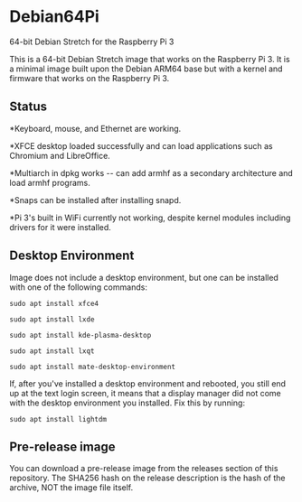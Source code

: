 # Debian64Pi
64-bit Debian Stretch for the Raspberry Pi 3

This is a 64-bit Debian Stretch image that works on the Raspberry Pi 3. It is a minimal image built upon the Debian ARM64 base but with a kernel and firmware that works on the Raspberry Pi 3.

## Status
*Keyboard, mouse, and Ethernet are working.

*XFCE desktop loaded successfully and can load applications such as Chromium and LibreOffice.

*Multiarch in dpkg works -- can add armhf as a secondary architecture and load armhf programs.

*Snaps can be installed after installing snapd.

*Pi 3's built in WiFi currently not working, despite kernel modules including drivers for it were installed.

## Desktop Environment
Image does not include a desktop environment, but one can be installed with one of the following commands:

<code>sudo apt install xfce4</code>

<code>sudo apt install lxde</code>

<code>sudo apt install kde-plasma-desktop</code>

<code>sudo apt install lxqt</code>
 
<code>sudo apt install mate-desktop-environment</code>

If, after you've installed a desktop environment and rebooted, you still end up at the text login screen, it means that a display manager did not come with the desktop environment you installed. Fix this by running:

<code>sudo apt install lightdm</code>

## Pre-release image

You can download a pre-release image from the releases section of this repository. The SHA256 hash on the release description is the hash of the archive, NOT the image file itself.
